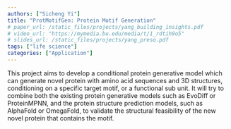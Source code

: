 ```yaml
---
authors: ["Sicheng Yi"]
title: "ProtMotifGen: Protein Motif Generation"
# paper_url: /static_files/projects/yang_building_insights.pdf
# video_url: "https://mymedia.bu.edu/media/t/1_rdtih9o5"
# slides_url: /static_files/projects/yang_preso.pdf
tags: ["life science"]
categories: ["Application"]
---
```


This project aims to develop a conditional protein generative model which can generate novel protein with amino acid sequences and 3D structures, conditioning on a specific target motif, or a functional sub unit. It will try to combine both the existing protein generative models such as EvoDiff or ProteinMPNN,  and the protein structure prediction models, such as AlphaFold or OmegaFold, to validate the structural feasibility of the new novel protein that contains the motif. 

